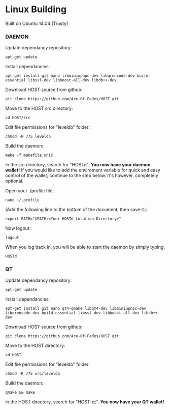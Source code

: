 Linux  Building
===============
Built on Ubuntu 14.04 (Trusty)
### DAEMON
Update dependancy repository:
```
apt-get update
```
Install dependancies:
```
apt-get install git nano libminiupnpc-dev libqrencode-dev build-essential libssl-dev libboost-all-dev libdb++-dev
```
Download HOST source from github:
```
git clone https://github.com/Ace-Of-Fades/HOST.git
```	
Move to the HOST src directory:
```
cd HOST/src
```
Edit file permissions for "leveldb" folder:
```
chmod -R 775 leveldb
```
Build the daemon:
```
make -f makefile.unix
```

In the src directory, search for "HOSTd". **You now have your daemon wallet!** If you would like to add the enviroment variable for quick and easy control of the wallet, continue to the step below. It's however, completely optional. 

Open your ./profile file:
```
nano ~/.profile
```
(Add the following line to the bottom of the document, then save it.)
```
export PATH="$PATH:<Your HOSTd Location Directory>"
```
Now logout:
```
logout
```
When you log back in, you will be able to start the daemon by simply typing:
```
HOSTd
```
### QT
Update dependancy repository:
```
apt-get update
```
Install dependancies:
```
apt-get install git nano qt4-qmake libqt4-dev libminiupnpc-dev libqrencode-dev build-essential libssl-dev libboost-all-dev libdb++-dev
```
Download HOST source from github:
```
git clone https://github.com/Ace-Of-Fades/HOST.git
```	
Move to the HOST directory:
```
cd HOST
```
Edit file permissions for "leveldb" folder:
```
chmod -R 775 src/leveldb
```
Build the daemon:
```
qmake && make
```

In the HOST directory, search for "HOST-qt". **You now have your QT wallet!**